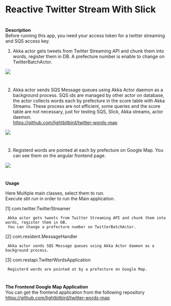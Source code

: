 # Reactive Twitter Stream With Slick

#

**Description**  
Before running this app, you need your access token for a twitter streaming and SQS access key.  

1. Akka actor gets tweets from Twitter Streaming API and chunk them into words, register them in DB.
   A prefecture number is enable to change on TwitterBatchActor.

![](https://user-images.githubusercontent.com/14951865/32171589-ff5739ee-bdbb-11e7-98c9-7bdff03ae087.JPG)

#
2. Akka actor sends SQS Message queues using Akka Actor daemon as a background process.
SQS ids are managed by other actor on database, the actor collects words each by prefecture in the score table with Akka Streams.
These process are not efficient, some queries and the score table are not necessary, just for testing SQS, Slick, Akka streams, actor daemon.  
https://github.com/lightbitbird/twitter-words-map

![](https://user-images.githubusercontent.com/14951865/32171592-002a091e-bdbc-11e7-8115-e9397ae110a4.JPG)

#
3. Registerd words are pointed at each by prefecture on Google Map. You can see them on the angular frontend page.

![](https://user-images.githubusercontent.com/14951865/32171595-01f6d1e6-bdbc-11e7-8daa-f5679d8b35f2.JPG)

#
**Usage**  

Here Multiple main classes, select them to run.  
Execute *sbt run* in order to run the Main application.

 [1] com.twitter.TwitterStreamer

     Akka actor gets tweets from Twitter Streaming API and chunk them into words, register them in DB.
     You can change a prefecture number on TwitterBatchActor.

 [2] com.resident.MessageHandler

     Akka actor sends SQS Message queues using Akka Actor daemon as a background process.

 [3] com.restapi.TwitterWordsApplication

     Registerd words are pointed at by a prefecture on Google Map.
  

#
**The Frontend Google Map Application**  
You can get the frontend application from the following repository  
https://github.com/lightbitbird/twitter-words-map
